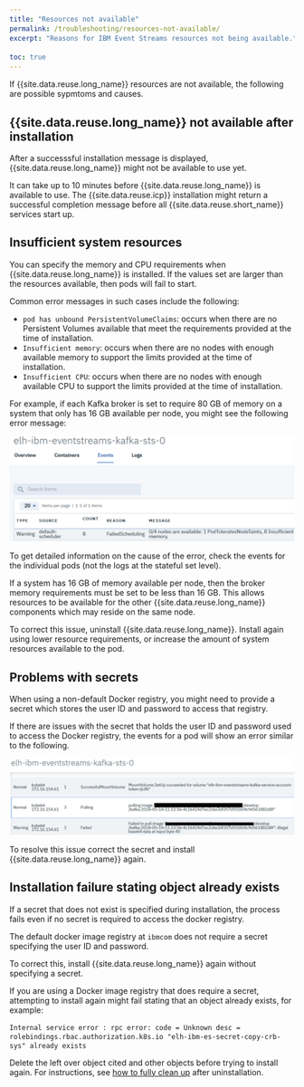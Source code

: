 ```yaml
---
title: "Resources not available"
permalink: /troubleshooting/resources-not-available/
excerpt: "Reasons for IBM Event Streams resources not being available."

toc: true
---
```


If {{site.data.reuse.long_name}} resources are not available, the following are possible sypmtoms and causes.

## {{site.data.reuse.long_name}} not available after installation

After a successsful installation message is displayed, {{site.data.reuse.long_name}} might not be available to use yet.

It can take up to 10 minutes before {{site.data.reuse.long_name}} is available to use. The {{site.data.reuse.icp}} installation might return a successful completion message before all {{site.data.reuse.short_name}} services start up.

## Insufficient system resources

You can specify the memory and CPU requirements when {{site.data.reuse.long_name}} is installed. If the values set are larger than the resources available, then pods will fail to start.

Common error messages in such cases include the following:
- `pod has unbound PersistentVolumeClaims`: occurs when there are no Persistent Volumes available that meet the requirements provided at the time of installation.
- `Insufficient memory`: occurs when there are no nodes with enough available memory to support the limits provided at the time of installation.
- `Insufficient CPU`: occurs when there are no nodes with enough available CPU to support the limits provided at the time of installation.

For example, if each Kafka broker is set to require 80 GB of memory on a system that only has 16 GB available per node, you might see the following error message:

![Insufficient resources example](../../images/insufficient-sys-resources.png "Screen capture showing an example of an error message for a system without sufficient resources to run the installation.")

To get detailed information on the cause of the error, check the events for the individual pods (not the logs at the stateful set level).

If a system has 16 GB of memory available per node, then the broker memory requirements must be set to be less than 16 GB. This allows resources to be available for the other {{site.data.reuse.long_name}} components which may reside on the same node.

To correct this issue, uninstall {{site.data.reuse.long_name}}. Install again using lower resource requirements, or increase the amount of system resources available to the pod.

## Problems with secrets

When using a non-default Docker registry, you might need to provide a secret which stores the user ID and password to access that registry.

If there are issues with the secret that holds the user ID and password used to access the Docker registry, the events for a pod will show an error similar to the following.

![Docker registry secret error](../../images/docker-reg-secret-error.png "Screen capture showing an example of an error message for docker registry secret error.")

To resolve this issue correct the secret and install {{site.data.reuse.long_name}} again.

## Installation failure stating object already exists

If a secret that does not exist is specified during installation, the process fails even if no secret is required to access the docker registry.

The default docker image registry at `ibmcom` does not require a secret specifying the user ID and password.

To correct this, install {{site.data.reuse.long_name}} again without specifying a secret.

If you are using a Docker image registry that does require a secret, attempting to install again might fail stating that an object already exists, for example:

```
Internal service error : rpc error: code = Unknown desc = rolebindings.rbac.authorization.k8s.io "elh-ibm-es-secret-copy-crb-sys" already exists
```

Delete the left over object cited and other objects before trying to install again. For instructions, see [how to fully clean up](../cleanup-uninstall/) after uninstallation.
